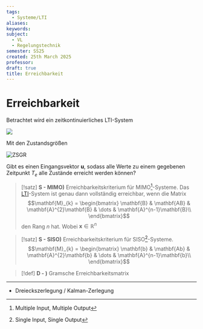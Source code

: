 ```yaml
---
tags:
  - Systeme/LTI
aliases: 
keywords: 
subject:
  - VL
  - Regelungstechnik
semester: SS25
created: 25th March 2025
professor: 
draft: true
title: Erreichbarkeit
---
```


# Erreichbarkeit

Betrachtet wird ein zeitkontinuierliches LTI-System

![](Kontinuierlicher%20LTI-Zustandsraum.md#^LTI)


Mit den Zustandsgrößen

![ZSGR](Zustandsraum.md#^ZSGR)

Gibt es einen Eingangsvektor $\mathbf{u}$, sodass alle Werte zu einem gegebenen Zeitpunkt $T_{e}$ alle Zustände erreicht werden können?

> [!satz] **S - MIMO)** Erreichbarkeitskriterium für MIMO[^1]-Systeme.
> Das [LTI](Kontinuierlicher%20LTI-Zustandsraum.md#^LTI)-System ist genau dann vollständig erreichbar, wenn die Matrix
> $$\mathbf{M}_{k} = \begin{bmatrix}
> \mathbf{B} & \mathbf{AB} & \mathbf{A}^{2}\mathbf{B} & \dots &  \mathbf{A}^{n-1}\mathbf{B}\\
> \end{bmatrix}$$
> den Rang $n$ hat. Wobei $\mathbf{x}\in \mathbb{R}^n$



> [!satz] **S - SISO)** Erreichbarkeitskriterium für SISO[^2]-Systeme.
> $$\mathbf{M}_{k} = \begin{bmatrix}
> \mathbf{b} & \mathbf{Ab} & \mathbf{A}^{2}\mathbf{b} & \dots &  \mathbf{A}^{n-1}\mathbf{b}\\
> \end{bmatrix}$$

> [!def] **D - )** Gramsche Erreichbarkeitsmatrix

---

- Dreieckszerlegung / Kalman-Zerlegung

[^1]: Multiple Input, Multiple Output
[^2]: Single Input, Single Output